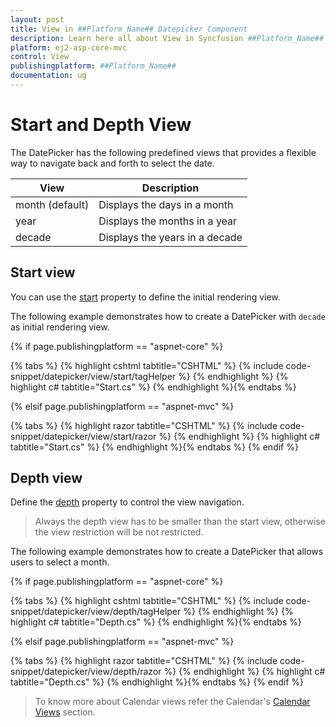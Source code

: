 ```yaml
---
layout: post
title: View in ##Platform_Name## Datepicker Component
description: Learn here all about View in Syncfusion ##Platform_Name## Datepicker component and more.
platform: ej2-asp-core-mvc
control: View
publishingplatform: ##Platform_Name##
documentation: ug
---
```



# Start and Depth View

The DatePicker has the following predefined views
that provides a flexible way to navigate back and forth to select the date.

| **View** | **Description** |
| --- | --- |
| month (default) | Displays the days in a month |
| year | Displays the months in a year |
| decade | Displays the years in a decade |

## Start view

You can use the [start](https://help.syncfusion.com/cr/aspnetcore-js2/Syncfusion.EJ2.Calendars.DatePicker.html#Syncfusion_EJ2_Calendars_DatePicker_Start) property to define the initial rendering view.

The following example demonstrates how to create a DatePicker with `decade` as initial rendering view.

{% if page.publishingplatform == "aspnet-core" %}

{% tabs %}
{% highlight cshtml tabtitle="CSHTML" %}
{% include code-snippet/datepicker/view/start/tagHelper %}
{% endhighlight %}
{% highlight c# tabtitle="Start.cs" %}
{% endhighlight %}{% endtabs %}

{% elsif page.publishingplatform == "aspnet-mvc" %}

{% tabs %}
{% highlight razor tabtitle="CSHTML" %}
{% include code-snippet/datepicker/view/start/razor %}
{% endhighlight %}
{% highlight c# tabtitle="Start.cs" %}
{% endhighlight %}{% endtabs %}
{% endif %}



## Depth view

Define the [depth](https://help.syncfusion.com/cr/aspnetcore-js2/Syncfusion.EJ2.Calendars.DatePicker.html#Syncfusion_EJ2_Calendars_DatePicker_Depth) property to control the view navigation.

> Always the depth view has to be smaller than the start view, otherwise the view restriction
will be not restricted.

The following example demonstrates how to create a DatePicker that allows users to select a month.

{% if page.publishingplatform == "aspnet-core" %}

{% tabs %}
{% highlight cshtml tabtitle="CSHTML" %}
{% include code-snippet/datepicker/view/depth/tagHelper %}
{% endhighlight %}
{% highlight c# tabtitle="Depth.cs" %}
{% endhighlight %}{% endtabs %}

{% elsif page.publishingplatform == "aspnet-mvc" %}

{% tabs %}
{% highlight razor tabtitle="CSHTML" %}
{% include code-snippet/datepicker/view/depth/razor %}
{% endhighlight %}
{% highlight c# tabtitle="Depth.cs" %}
{% endhighlight %}{% endtabs %}
{% endif %}



> To know more about Calendar views refer the Calendar's
[Calendar Views](../calendar/calendar-views/)
section.